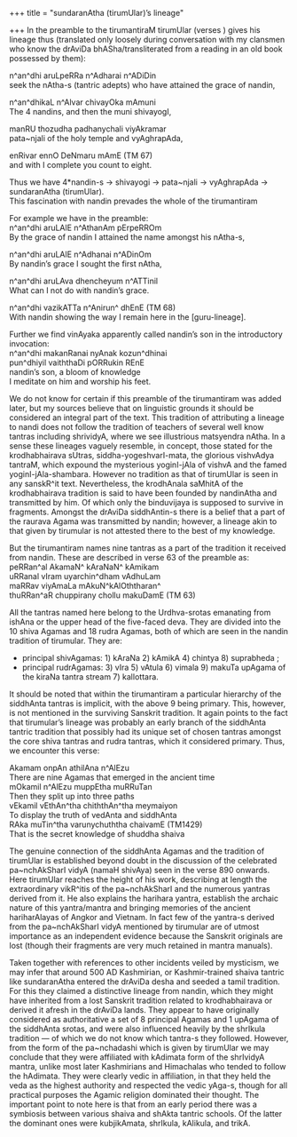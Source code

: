 +++
title = "sundaranAtha (tirumUlar)’s lineage"

+++
In the preamble to the tirumantiraM tirumUlar (verses ) gives his
lineage thus (translated only loosely during conversation with my
clansmen who know the drAviDa bhASha/transliterated from a reading in an
old book possessed by them):

n^an^dhi aruLpeRRa n^Adharai n^ADiDin  
seek the nAtha-s (tantric adepts) who have attained the grace of nandin,

n^an^dhikaL n^Alvar chivayOka mAmuni  
The 4 nandins, and then the muni shivayogI,

manRU thozudha padhanychali viyAkramar  
pata\~njali of the holy temple and vyAghrapAda,

enRivar ennO DeNmaru mAmE (TM 67)  
and with I complete you count to eight.

Thus we have 4\*nandin-s -\> shivayogi -\> pata\~njali -\> vyAghrapAda
-\> sundaranAtha (tirumUlar).  
This fascination with nandin prevades the whole of the tirumantiram

For example we have in the preamble:  
n^an^dhi aruLAlE n^AthanAm pErpeRROm  
By the grace of nandin I attained the name amongst his nAtha-s,

n^an^dhi aruLAlE n^Adhanai n^ADinOm  
By nandin’s grace I sought the first nAtha,

n^an^dhi aruLAva dhencheyum n^ATTinil  
What can I not do with nandin’s grace.

n^an^dhi vazikATTa n^Anirun^ dhEnE (TM 68)  
With nandin showing the way I remain here in the \[guru-lineage\].

Further we find vinAyaka apparently called nandin’s son in the
introductory invocation:  
n^an^dhi makanRanai nyAnak kozun^dhinai  
pun^dhiyil vaiththaDi pORRukin REnE  
nandin’s son, a bloom of knowledge  
I meditate on him and worship his feet.

We do not know for certain if this preamble of the tirumantiram was
added later, but my sources believe that on linguistic grounds it should
be considered an integral part of the text. This tradition of
attributing a lineage to nandi does not follow the tradition of teachers
of several well know tantras including shrividyA, where we see
illustrious matsyendra nAtha. In a sense these lineages vaguely
resemble, in concept, those stated for the krodhabhairava sUtras,
siddha-yogeshvarI-mata, the glorious vishvAdya tantraM, which expound
the mysterious yoginI-jAla of vishvA and the famed yoginI-jAla-shambara.
However no tradition as that of tirumUlar is seen in any sanskR^it text.
Nevertheless, the krodhAnala saMhitA of the krodhabhairava tradition is
said to have been founded by nandinAtha and transmitted by him. Of which
only the binduvijaya is supposed to survive in fragments. Amongst the
drAviDa siddhAntin-s there is a belief that a part of the raurava Agama
was transmitted by nandin; however, a lineage akin to that given by
tirumular is not attested there to the best of my knowledge.

But the tirumantiram names nine tantras as a part of the tradition it
received from nandin. These are described in verse 63 of the preamble
as:  
peRRan^al AkamaN^ kAraNaN^ kAmikam  
uRRanal vIram uyarchin^dham vAdhuLam  
maRRav viyAmaLa mAkuN^kAlOththaran^  
thuRRan^aR chuppirany chollu makuDamE (TM 63)

All the tantras named here belong to the Urdhva-srotas emanating from
ishAna or the upper head of the five-faced deva. They are divided into
the 10 shiva Agamas and 18 rudra Agamas, both of which are seen in the
nandin tradition of tirumular. They are:  

- principal shivAgamas: 1) kAraNa 2) kAmikA 4) chintya 8) suprabheda ;
- principal rudrAgamas: 3) vIra 5) vAtula 6) vimala 9) makuTa upAgama of
the kiraNa tantra stream 7) kallottara.

It should be noted that within the tirumantiram a particular hierarchy
of the siddhAnta tantras is implicit, with the above 9 being primary.
This, however, is not mentioned in the surviving Sanskrit tradition. It
again points to the fact that tirumular’s lineage was probably an early
branch of the siddhAnta tantric tradition that possibly had its unique
set of chosen tantras amongst the core shiva tantras and rudra tantras,
which it considered primary. Thus, we encounter this verse:

Akamam onpAn athilAna n^AlEzu  
There are nine Agamas that emerged in the ancient time  
mOkamil n^AlEzu muppEtha muRRuTan  
Then they split up into three paths  
vEkamil vEthAn^tha chiththAn^tha meymaiyon  
To display the truth of vedAnta and siddhAnta  
RAka muTin^tha varunychuththa chaivamE (TM1429)  
That is the secret knowledge of shuddha shaiva

The genuine connection of the siddhAnta Agamas and the tradition of
tirumUlar is established beyond doubt in the discussion of the
celebrated pa\~nchAkSharI vidyA (namaH shivAya) seen in the verse 890
onwards. Here tirumUlar reaches the height of his work, describing at
length the extraordinary vikR^itis of the pa\~nchAkSharI and the
numerous yantras derived from it. He also explains the harihara yantra,
establish the archaic nature of this yantra/mantra and bringing memories
of the ancient hariharAlayas of Angkor and Vietnam. In fact few of the
yantra-s derived from the pa\~nchAkSharI vidyA mentioned by tirumular
are of utmost importance as an independent evidence because the Sanskrit
originals are lost (though their fragments are very much retained in
mantra manuals).

Taken together with references to other incidents veiled by mysticism,
we may infer that around 500 AD Kashmirian, or Kashmir-trained shaiva
tantric like sundaranAtha entered the drAviDa desha and seeded a tamil
tradition. For this they claimed a distinctive lineage from nandin,
which they might have inherited from a lost Sanskrit tradition related
to krodhabhairava or derived it afresh in the drAviDa lands. They appear
to have originally considered as authoritative a set of 8 principal
Agamas and 1 upAgama of the siddhAnta srotas, and were also influenced
heavily by the shrIkula tradition — of which we do not know which
tantra-s they followed. However, from the form of the pa\~nchadashi
which is given by tirumUlar we may conclude that they were affiliated
with kAdimata form of the shrIvidyA mantra, unlike most later
Kashmirians and Himachalas who tended to follow the hAdimata. They were
clearly vedic in affiliation, in that they held the veda as the highest
authority and respected the vedic yAga-s, though for all practical
purposes the Agamic religion dominated their thought. The important
point to note here is that from an early period there was a symbiosis
between various shaiva and shAkta tantric schools. Of the latter the
dominant ones were kubjikAmata, shrIkula, kAlikula, and trikA.
